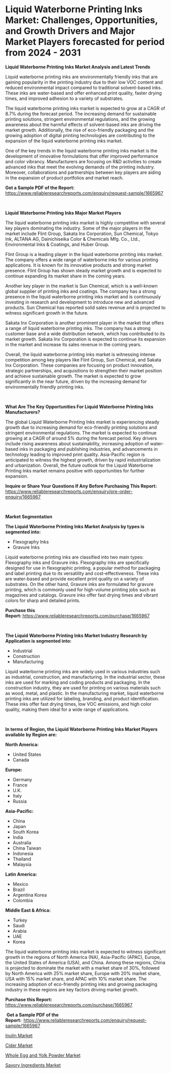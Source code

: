 <p><h1>Liquid Waterborne Printing Inks Market: Challenges, Opportunities, and Growth Drivers and Major Market Players forecasted for period from 2024 - 2031</h1></p><p><strong>Liquid Waterborne Printing Inks Market Analysis and Latest Trends</strong></p>
<p><p>Liquid waterborne printing inks are environmentally friendly inks that are gaining popularity in the printing industry due to their low VOC content and reduced environmental impact compared to traditional solvent-based inks. These inks are water-based and offer enhanced print quality, faster drying times, and improved adhesion to a variety of substrates.</p><p>The liquid waterborne printing inks market is expected to grow at a CAGR of 8.7% during the forecast period. The increasing demand for sustainable printing solutions, stringent environmental regulations, and the growing awareness about the harmful effects of solvent-based inks are driving the market growth. Additionally, the rise of eco-friendly packaging and the growing adoption of digital printing technologies are contributing to the expansion of the liquid waterborne printing inks market.</p><p>One of the key trends in the liquid waterborne printing inks market is the development of innovative formulations that offer improved performance and color vibrancy. Manufacturers are focusing on R&D activities to create advanced inks that meet the evolving demands of the printing industry. Moreover, collaborations and partnerships between key players are aiding in the expansion of product portfolios and market reach.</p></p>
<p><strong>Get a Sample PDF of the Report:&nbsp;</strong> <a href="https://www.reliableresearchreports.com/enquiry/request-sample/1665967">https://www.reliableresearchreports.com/enquiry/request-sample/1665967</a></p>
<p>&nbsp;</p>
<p><strong>Liquid Waterborne Printing Inks Major Market Players</strong></p>
<p><p>The liquid waterborne printing inks market is highly competitive with several key players dominating the industry. Some of the major players in the market include Flint Group, Sakata Inx Corporation, Sun Chemical, Tokyo Ink, ALTANA AG, Dainichiseika Color & Chemicals Mfg. Co., Ltd., Environmental Inks & Coatings, and Huber Group.</p><p>Flint Group is a leading player in the liquid waterborne printing inks market. The company offers a wide range of waterborne inks for various printing applications. It is known for its innovative products and strong market presence. Flint Group has shown steady market growth and is expected to continue expanding its market share in the coming years.</p><p>Another key player in the market is Sun Chemical, which is a well-known global supplier of printing inks and coatings. The company has a strong presence in the liquid waterborne printing inks market and is continuously investing in research and development to introduce new and advanced products. Sun Chemical has reported solid sales revenue and is projected to witness significant growth in the future.</p><p>Sakata Inx Corporation is another prominent player in the market that offers a range of liquid waterborne printing inks. The company has a strong customer base and a wide distribution network, which has contributed to its market growth. Sakata Inx Corporation is expected to continue its expansion in the market and increase its sales revenue in the coming years.</p><p>Overall, the liquid waterborne printing inks market is witnessing intense competition among key players like Flint Group, Sun Chemical, and Sakata Inx Corporation. These companies are focusing on product innovation, strategic partnerships, and acquisitions to strengthen their market position and achieve sustainable growth. The market is expected to grow significantly in the near future, driven by the increasing demand for environmentally friendly printing inks.</p></p>
<p>&nbsp;</p>
<p><strong>What Are The Key Opportunities For Liquid Waterborne Printing Inks Manufacturers?</strong></p>
<p><p>The global Liquid Waterborne Printing Inks market is experiencing steady growth due to increasing demand for eco-friendly printing solutions and stringent environmental regulations. The market is expected to continue growing at a CAGR of around 5% during the forecast period. Key drivers include rising awareness about sustainability, increasing adoption of water-based inks in packaging and publishing industries, and advancements in technology leading to improved print quality. Asia-Pacific region is anticipated to witness the highest growth, driven by rapid industrialization and urbanization. Overall, the future outlook for the Liquid Waterborne Printing Inks market remains positive with opportunities for further expansion.</p></p>
<p><strong>Inquire or Share Your Questions If Any Before Purchasing This Report:</strong> <a href="https://www.reliableresearchreports.com/enquiry/pre-order-enquiry/1665967">https://www.reliableresearchreports.com/enquiry/pre-order-enquiry/1665967</a></p>
<p>&nbsp;</p>
<p><strong>Market Segmentation</strong></p>
<p><strong>The Liquid Waterborne Printing Inks Market Analysis by types is segmented into:</strong></p>
<p><ul><li>Flexography Inks</li><li>Gravure Inks</li></ul></p>
<p><p>Liquid waterborne printing inks are classified into two main types: Flexography inks and Gravure inks. Flexography inks are specifically designed for use in flexographic printing, a popular method for packaging and label printing due to its versatility and cost-effectiveness. These inks are water-based and provide excellent print quality on a variety of substrates. On the other hand, Gravure inks are formulated for gravure printing, which is commonly used for high-volume printing jobs such as magazines and catalogs. Gravure inks offer fast drying times and vibrant colors for sharp and detailed prints.</p></p>
<p><strong>Purchase this Report:&nbsp;</strong><a href="https://www.reliableresearchreports.com/purchase/1665967">https://www.reliableresearchreports.com/purchase/1665967</a></p>
<p>&nbsp;</p>
<p><strong>The Liquid Waterborne Printing Inks Market Industry Research by Application is segmented into:</strong></p>
<p><ul><li>Industrial</li><li>Construction</li><li>Manufacturing</li></ul></p>
<p><p>Liquid waterborne printing inks are widely used in various industries such as industrial, construction, and manufacturing. In the industrial sector, these inks are used for marking and coding products and packaging. In the construction industry, they are used for printing on various materials such as wood, metal, and plastic. In the manufacturing market, liquid waterborne printing inks are utilized for labeling, branding, and product identification. These inks offer fast drying times, low VOC emissions, and high color quality, making them ideal for a wide range of applications.</p></p>
<p>&nbsp;</p>
<p><strong>In terms of Region, the Liquid Waterborne Printing Inks Market Players available by Region are:</strong></p>
<p>
    <p> <strong> North America: </strong>
        <ul>
            <li>United States</li>
            <li>Canada</li>
        </ul>
        </p> 
    <p> <strong> Europe: </strong>
        <ul>
            <li>Germany</li>
            <li>France</li>
            <li>U.K.</li>
            <li>Italy</li>
            <li>Russia</li>
        </ul>
        </p> 
    <p> <strong> Asia-Pacific: </strong>
        <ul>
            <li>China</li>
            <li>Japan</li>
            <li>South Korea</li>
            <li>India</li>
            <li>Australia</li>
            <li>China Taiwan</li>
            <li>Indonesia</li>
            <li>Thailand</li>
            <li>Malaysia</li>
        </ul>
        </p> 
    <p> <strong> Latin America: </strong>
        <ul>
            <li>Mexico</li>
            <li>Brazil</li>
            <li>Argentina Korea</li>
            <li>Colombia</li>
        </ul>
        </p> 
    <p> <strong> Middle East & Africa: </strong>
        <ul>
            <li>Turkey</li>
            <li>Saudi</li>
            <li>Arabia</li>
            <li>UAE</li>
            <li>Korea</li>
        </ul>
    </p>
    </p>
<p><p>The liquid waterborne printing inks market is expected to witness significant growth in the regions of North America (NA), Asia-Pacific (APAC), Europe, the United States of America (USA), and China. Among these regions, China is projected to dominate the market with a market share of 30%, followed by North America with 25% market share, Europe with 20% market share, USA with 15% market share, and APAC with 10% market share. The increasing adoption of eco-friendly printing inks and growing packaging industry in these regions are key factors driving market growth.</p></p>
<p><strong>Purchase this Report: </strong><a href="https://www.reliableresearchreports.com/purchase/1665967">https://www.reliableresearchreports.com/purchase/1665967</a></p>
<p>&nbsp;<strong>Get a Sample PDF of the Report:&nbsp;&nbsp;</strong><a href="https://www.reliableresearchreports.com/enquiry/request-sample/1665967">https://www.reliableresearchreports.com/enquiry/request-sample/1665967</a></p>
<p><strong></strong></p>
<p><p><a href="https://view.publitas.com/reportprime-1/inulin-market-provides-detailed-segmentation-of-this-market-based-on-type-application-and-region-and-forecast-for-the-period-from-2024-2031/">Inulin Market</a></p><p><a href="https://view.publitas.com/reportprime-1/cider-market-size-growth-outlook-from-2024-to-2031-projecting-at-markets-trends-analysis-by-application-regional-outlook-and-revenue/">Cider Market</a></p><p><a href="https://unruly-ladybug-44b.notion.site/Whole-Egg-and-Yolk-Powder-Market-Research-Report-Forecasted-for-Period-from-2024-2031-by-Market-T-3f796c9140a7479a8ca4016fc89bb2b9">Whole Egg and Yolk Powder Market</a></p><p><a href="https://view.publitas.com/reportprime-1/insights-into-savory-ingredients-market-size-analysing-market-share-trends-and-growth-from-2024-to-2031/">Savory Ingredients Market</a></p></p>